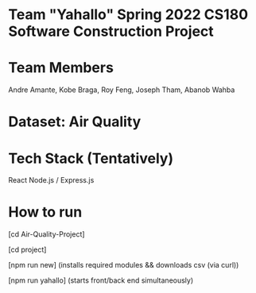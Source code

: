 # Team "Yahallo" Spring 2022 CS180 Software Construction Project

# Team Members
Andre Amante,
Kobe Braga,
Roy Feng,
Joseph Tham,
Abanob Wahba

# Dataset: Air Quality

# Tech Stack (Tentatively)
React
Node.js / Express.js

# How to run
[cd Air-Quality-Project]

[cd project]

[npm run new] (installs required modules && downloads csv (via curl))

[npm run yahallo] (starts front/back end simultaneously)
